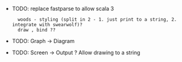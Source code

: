 - TODO: replace fastparse to allow scala 3

        woods - styling (split in 2 - 1. just print to a string, 2. integrate with swearwolf)?
        draw , bind ??
- TODO: Graph -> Diagram
- TODO: Screen -> Output ? Allow drawing to a string
